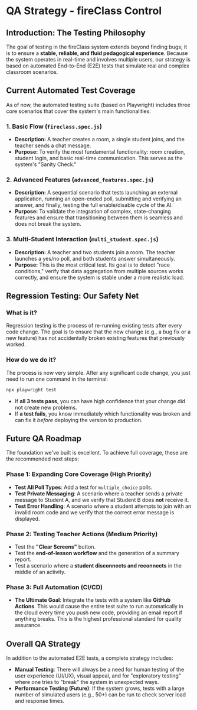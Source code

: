 # QA Strategy - fireClass Control

## Introduction: The Testing Philosophy

The goal of testing in the fireClass system extends beyond finding bugs; it is to ensure a **stable, reliable, and fluid pedagogical experience**. Because the system operates in real-time and involves multiple users, our strategy is based on automated End-to-End (E2E) tests that simulate real and complex classroom scenarios.

## Current Automated Test Coverage

As of now, the automated testing suite (based on Playwright) includes three core scenarios that cover the system's main functionalities:

### 1. Basic Flow (`fireclass.spec.js`)

* **Description:** A teacher creates a room, a single student joins, and the teacher sends a chat message.
* **Purpose:** To verify the most fundamental functionality: room creation, student login, and basic real-time communication. This serves as the system's "Sanity Check."

### 2. Advanced Features (`advanced_features.spec.js`)

* **Description:** A sequential scenario that tests launching an external application, running an open-ended poll, submitting and verifying an answer, and finally, testing the full enable/disable cycle of the AI.
* **Purpose:** To validate the integration of complex, state-changing features and ensure that transitioning between them is seamless and does not break the system.

### 3. Multi-Student Interaction (`multi_student.spec.js`)

* **Description:** A teacher and two students join a room. The teacher launches a yes/no poll, and both students answer simultaneously.
* **Purpose:** This is the most critical test. Its goal is to detect "race conditions," verify that data aggregation from multiple sources works correctly, and ensure the system is stable under a more realistic load.

## Regression Testing: Our Safety Net

### What is it?

Regression testing is the process of re-running existing tests after every code change. The goal is to ensure that the new change (e.g., a bug fix or a new feature) has not accidentally broken existing features that previously worked.

### How do we do it?

The process is now very simple. After any significant code change, you just need to run one command in the terminal:

```bash
npx playwright test
```

* If **all 3 tests pass**, you can have high confidence that your change did not create new problems.
* If **a test fails**, you know immediately which functionality was broken and can fix it *before* deploying the version to production.

## Future QA Roadmap

The foundation we've built is excellent. To achieve full coverage, these are the recommended next steps:

### Phase 1: Expanding Core Coverage (High Priority)

* **Test All Poll Types**: Add a test for `multiple_choice` polls.
* **Test Private Messaging**: A scenario where a teacher sends a private message to Student A, and we verify that Student B does **not** receive it.
* **Test Error Handling**: A scenario where a student attempts to join with an invalid room code and we verify that the correct error message is displayed.

### Phase 2: Testing Teacher Actions (Medium Priority)

* Test the **"Clear Screens"** button.
* Test the **end-of-lesson workflow** and the generation of a summary report.
* Test a scenario where a **student disconnects and reconnects** in the middle of an activity.

### Phase 3: Full Automation (CI/CD)

* **The Ultimate Goal**: Integrate the tests with a system like **GitHub Actions**. This would cause the entire test suite to run automatically in the cloud every time you push new code, providing an email report if anything breaks. This is the highest professional standard for quality assurance.

## Overall QA Strategy

In addition to the automated E2E tests, a complete strategy includes:

* **Manual Testing**: There will always be a need for human testing of the user experience (UI/UX), visual appeal, and for "exploratory testing" where one tries to "break" the system in unexpected ways.
* **Performance Testing (Future)**: If the system grows, tests with a large number of simulated users (e.g., 50+) can be run to check server load and response times.